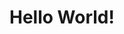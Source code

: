 <!DOCTYPE html>
<html>
<head>
	<meta charset="utf-8">
	<title>Hello world!</title>
</head>
<body>

<h1>Hello World!</h1>
</body>
</html>
